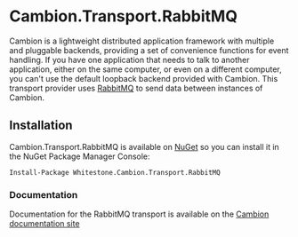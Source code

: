 # Cambion.Transport.RabbitMQ
Cambion is a lightweight distributed application framework with multiple and pluggable backends, providing a set of convenience functions for event handling.
If you have one application that needs to talk to another application, either on the same computer, or even on a different computer, you can't use the default
loopback backend provided with Cambion. This transport provider uses [RabbitMQ](https://www.rabbitmq.com/) to send data between instances of Cambion.

## Installation
Cambion.Transport.RabbitMQ is available on  [NuGet](https://www.nuget.org/packages/Whitestone.Cambion.Transport.RabbitMQ/) so you can install it in the NuGet Package Manager Console:
```
Install-Package Whitestone.Cambion.Transport.RabbitMQ
```

### Documentation
Documentation for the RabbitMQ transport is available on the [Cambion documentation site](https://cambion.readthedocs.io/en/latest)
